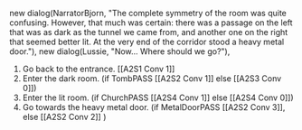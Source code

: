 new dialog(NarratorBjorn, "The complete symmetry of the room was quite confusing. However, that much was certain: there was a passage on the left that was as dark as the tunnel we came from, and another one on the right that seemed better lit. At the very end of the corridor stood a heavy metal door."),
new dialog(Lussie, "Now... Where should we go?"),

1. Go back to the entrance. [[A2S1 Conv 1]]
2. Enter the dark room. (if TombPASS [[A2S2 Conv 1]] else [[A2S3 Conv 0]])
3. Enter the lit room. (if ChurchPASS [[A2S4 Conv 1]] else [[A2S4 Conv 0]])
4. Go towards the heavy metal door. (if MetalDoorPASS [[A2S2 Conv 3]], else [[A2S2 Conv 2]] )
